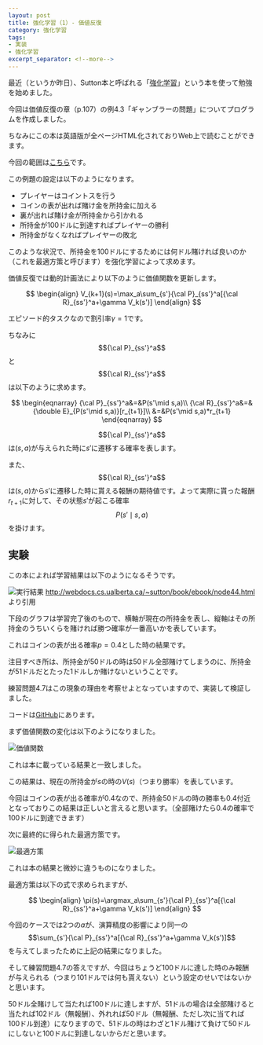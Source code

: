 ```yaml
---
layout: post
title: 強化学習（1）- 価値反復
category: 強化学習
tags:
- 実装
- 強化学習
excerpt_separator: <!--more-->
---
```


最近（というか昨日）、Sutton本と呼ばれる「[強化学習](http://www.amazon.co.jp/dp/4627826613)」という本を使って勉強を始めました。

今回は価値反復の章（p.107）の例4.3「ギャンブラーの問題」についてプログラムを作成しました。

ちなみにこの本は英語版が全ページHTML化されておりWeb上で読むことができます。

今回の範囲は[こちら](http://webdocs.cs.ualberta.ca/~sutton/book/ebook/node44.html)です。

<!--more-->

この例題の設定は以下のようになります。

- プレイヤーはコイントスを行う
- コインの表が出れば賭け金を所持金に加える
- 裏が出れば賭け金が所持金から引かれる
- 所持金が100ドルに到達すればプレイヤーの勝利
- 所持金がなくなればプレイヤーの敗北

このような状況で、所持金を100ドルにするためには何ドル賭ければ良いのか（これを最適方策と呼びます）を強化学習によって求めます。

価値反復では動的計画法により以下のように価値関数を更新します。

$$
	\begin{align}
		V_{k+1}(s)=\max_a\sum_{s'}{\cal P}_{ss'}^a[{\cal R}_{ss'}^a+\gamma V_k(s')]
	\end{align}
$$

エピソード的タスクなので割引率$\gamma=1$です。

ちなみに$${\cal P}_{ss'}^a$$と$${\cal R}_{ss'}^a$$は以下のように求めます。

$$
	\begin{eqnarray}
		{\cal P}_{ss'}^a&=&P(s'\mid s,a)\\
		{\cal R}_{ss'}^a&=&{\double E}_{P(s'\mid s,a)}[r_{t+1}]\\
		&=&P(s'\mid s,a)*r_{t+1}
	\end{eqnarray}
$$

$${\cal P}_{ss'}^a$$は$(s,a)$が与えられた時に$s'$に遷移する確率を表します。

また、$${\cal R}_{ss'}^a$$は$(s,a)$から$s'$に遷移した時に貰える報酬の期待値です。よって実際に貰った報酬$r_{t+1}$に対して、その状態$s'$が起こる確率$$P(s'\mid s,a)$$を掛けます。

## 実験

この本によれば学習結果は以下のようになるそうです。

![実行結果](https://raw.githubusercontent.com/musyoku/reinforcement-learning/master/value_iteration/figtmp17.png)
<http://webdocs.cs.ualberta.ca/~sutton/book/ebook/node44.html>より引用

下段のグラフは学習完了後のもので、横軸が現在の所持金を表し、縦軸はその所持金のうちいくらを賭ければ勝つ確率が一番高いかを表しています。

これはコインの表が出る確率$p=0.4$とした時の結果です。

注目すべき所は、所持金が50ドルの時は50ドル全部賭けてしまうのに、所持金が51ドルだとたった1ドルしか賭けないということです。

練習問題4.7はこの現象の理由を考察せよとなっていますので、実装して検証しました。

コードは[GitHub](https://github.com/musyoku/reinforcement-learning/tree/master/value_iteration)にあります。

まず価値関数の変化は以下のようになりました。

![価値関数](https://raw.githubusercontent.com/musyoku/reinforcement-learning/master/value_iteration/value_estimates.png)

これは本に載っている結果と一致しました。

この結果は、現在の所持金が$s$の時の$V(s)$（つまり勝率）を表しています。

今回はコインの表が出る確率が$0.4$なので、所持金50ドルの時の勝率も$0.4$付近となっておりこの結果は正しいと言えると思います。（全部賭けたら$0.4$の確率で100ドルに到達できます）

次に最終的に得られた最適方策です。

![最適方策](https://raw.githubusercontent.com/musyoku/reinforcement-learning/master/value_iteration/final_policy.png)

これは本の結果と微妙に違うものになりました。

最適方策は以下の式で求められますが、

$$
	\begin{align}
		\pi(s)=\argmax_a\sum_{s'}{\cal P}_{ss'}^a[{\cal R}_{ss'}^a+\gamma V_k(s')]
	\end{align}
$$

今回のケースでは2つの$a$が、演算精度の影響により同一の$$\sum_{s'}{\cal P}_{ss'}^a[{\cal R}_{ss'}^a+\gamma V_k(s')]$$を与えてしまったために上記の結果になりました。

そして練習問題4.7の答えですが、今回はちょうど100ドルに達した時のみ報酬が与えられる（つまり101ドルでは何も貰えない）という設定のせいではないかと思います。

50ドル全賭けして当たれば100ドルに達しますが、51ドルの場合は全部賭けると当たれば102ドル（無報酬）、外れれば50ドル（無報酬、ただし次に当てれば100ドル到達）になりますので、51ドルの時はわざと1ドル賭けて負けて50ドルにしないと100ドルに到達しないからだと思います。